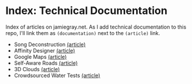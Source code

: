 # Index: Technical Documentation

Index of articles on jamiegray.net. As I add technical documentation to this repo, I'll link them as `(documentation)` next to the `(article)` link.

- Song Deconstruction [(article)](https://jamiegray.net/open-source-ideas/2016/song-deconstruction-software)
- Affinity Designer [(article)](https://jamiegray.net/open-source-ideas/2017/affinity-designer)
- Google Maps [(article)](https://jamiegray.net/open-source-ideas/2017/google-maps)
- Self-Aware Roads [(article)](https://jamiegray.net/open-source-ideas/2016/self-aware-roads)
- 3D Clouds [(article)](https://jamiegray.net/open-source-ideas/2016/3d-clouds)
- Crowdsourced Water Tests [(article)](https://jamiegray.net/open-source-ideas/2016/crowdsource-water-quality)
